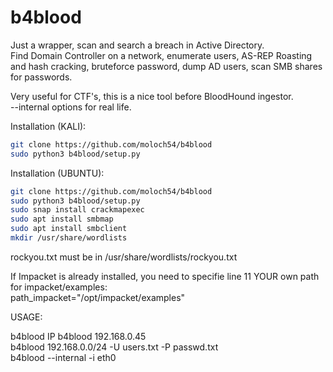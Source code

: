 # b4blood
Just a wrapper, scan and search a breach in Active Directory.  
Find Domain Controller on a network, enumerate users, AS-REP Roasting and hash cracking, bruteforce password, dump AD users, scan SMB shares for passwords.  

Very useful for CTF's, this is a nice tool before BloodHound ingestor.  
--internal options for real life.


Installation (KALI):  
```sh
git clone https://github.com/moloch54/b4blood  
sudo python3 b4blood/setup.py  
```  

Installation (UBUNTU):  
```sh
git clone https://github.com/moloch54/b4blood  
sudo python3 b4blood/setup.py 
sudo snap install crackmapexec    
sudo apt install smbmap  
sudo apt install smbclient  
mkdir /usr/share/wordlists  
```  

rockyou.txt must be in /usr/share/wordlists/rockyou.txt

If Impacket is already installed, you need to specifie line 11 YOUR own path for impacket/examples:   
path_impacket="/opt/impacket/examples"  

USAGE:  

b4blood IP <OPTIONS>
b4blood 192.168.0.45  
b4blood 192.168.0.0/24 -U users.txt -P passwd.txt  
b4blood --internal -i eth0  


